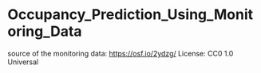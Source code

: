 # Occupancy_Prediction_Using_Monitoring_Data

source of the monitoring data: https://osf.io/2ydzg/ 
License: CC0 1.0 Universal 
